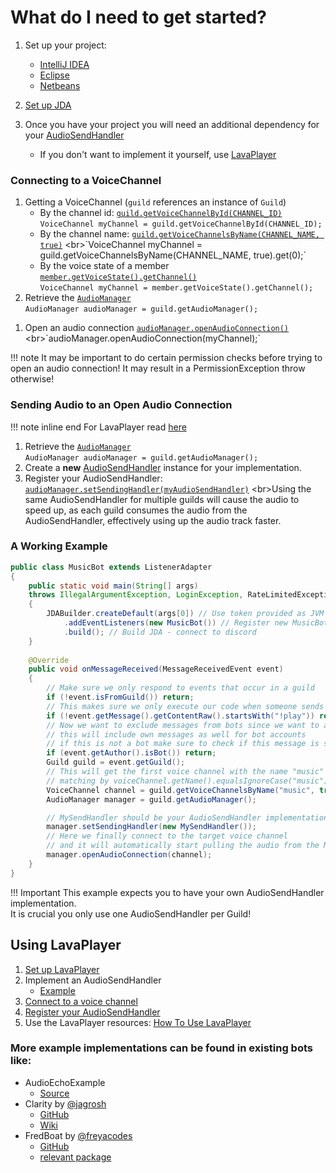 # What do I need to get started?

1. Set up your project: 
    - [IntelliJ IDEA](../getting-started/intellij.md)
    - [Eclipse](../getting-started/eclipse.md)
    - [Netbeans](../getting-started/netbeans.md)

2. [Set up JDA](getting-started.md)
3. Once you have your project you will need an additional dependency for your [AudioSendHandler](https://github.com/DV8FromTheWorld/JDA/blob/master/src/main/java/net/dv8tion/jda/api/audio/AudioSendHandler.java)
    - If you don't want to implement it yourself, use [LavaPlayer](#using-lavaplayer)

### Connecting to a VoiceChannel

1. Getting a VoiceChannel (`guild` references an instance of `Guild`)
    - By the channel id: [`guild.getVoiceChannelById(CHANNEL_ID)`](https://ci.dv8tion.net/job/JDA5/javadoc/net/dv8tion/jda/api/entities/channel/IGuildChannelContainer.html#getVoiceChannelById(long))
    <br>`VoiceChannel myChannel = guild.getVoiceChannelById(CHANNEL_ID);`
    - By the channel name: [`guild.getVoiceChannelsByName(CHANNEL_NAME, true)`](https://ci.dv8tion.net/job/JDA5/javadoc/net/dv8tion/jda/api/entities/channel/IGuildChannelContainer.html#getVoiceChannelsByName(java.lang.String,boolean))
    <br>`VoiceChannel myChannel = guild.getVoiceChannelsByName(CHANNEL_NAME, true).get(0);`
    - By the voice state of a member [`member.getVoiceState().getChannel()`](https://ci.dv8tion.net/job/JDA5/javadoc/net/dv8tion/jda/api/entities/GuildVoiceState.html#getChannel())
    <br>`VoiceChannel myChannel = member.getVoiceState().getChannel();`
1. Retrieve the [`AudioManager`](https://ci.dv8tion.net/job/JDA5/javadoc/net/dv8tion/jda/api/entities/Guild.html#getAudioManager()) 
    <br>`AudioManager audioManager = guild.getAudioManager();`

[//]: # (todo: Note that JDA5 has moved to AudioChannel to include things like Stages, and this may need to be changed in the future)

1. Open an audio connection [`audioManager.openAudioConnection()`](https://ci.dv8tion.net/job/JDA5/javadoc/net/dv8tion/jda/api/managers/AudioManager.html#openAudioConnection(net.dv8tion.jda.api.entities.AudioChannel)) 
    <br>`audioManager.openAudioConnection(myChannel);`

!!! note
    It may be important to do certain permission checks before trying to open an audio connection! It may result in a PermissionException throw otherwise!


### Sending Audio to an Open Audio Connection

!!! note inline end
    For LavaPlayer read [here](#using-lavaplayer)

1. Retrieve the [`AudioManager`](https://ci.dv8tion.net/job/JDA5/javadoc/net/dv8tion/jda/api/entities/Guild.html#getAudioManager()) 
   <br>`AudioManager audioManager = guild.getAudioManager();`
1. Create a **new** [AudioSendHandler](https://ci.dv8tion.net/job/JDA5/javadoc/net/dv8tion/jda/api/audio/AudioSendHandler.html) instance for your implementation. 
1. Register your AudioSendHandler: 
  [`audioManager.setSendingHandler(myAudioSendHandler)`](https://ci.dv8tion.net/job/JDA5/javadoc/net/dv8tion/jda/api/managers/AudioManager.html#setSendingHandler(net.dv8tion.jda.api.audio.AudioSendHandler))
    <br>Using the same AudioSendHandler for multiple guilds will cause the audio to speed up, as each guild consumes the audio from the AudioSendHandler, effectively using up the audio track faster. 

### A Working Example

```java
public class MusicBot extends ListenerAdapter 
{
    public static void main(String[] args)
    throws IllegalArgumentException, LoginException, RateLimitedException
    {
        JDABuilder.createDefault(args[0]) // Use token provided as JVM argument
            .addEventListeners(new MusicBot()) // Register new MusicBot instance as EventListener
            .build(); // Build JDA - connect to discord
    }
    
    @Override
    public void onMessageReceived(MessageReceivedEvent event) 
    {
        // Make sure we only respond to events that occur in a guild
        if (!event.isFromGuild()) return;
        // This makes sure we only execute our code when someone sends a message with "!play"
        if (!event.getMessage().getContentRaw().startsWith("!play")) return;
        // Now we want to exclude messages from bots since we want to avoid command loops in chat!
        // this will include own messages as well for bot accounts
        // if this is not a bot make sure to check if this message is sent by yourself!
        if (event.getAuthor().isBot()) return;
        Guild guild = event.getGuild();
        // This will get the first voice channel with the name "music"
        // matching by voiceChannel.getName().equalsIgnoreCase("music")
        VoiceChannel channel = guild.getVoiceChannelsByName("music", true).get(0);
        AudioManager manager = guild.getAudioManager();

        // MySendHandler should be your AudioSendHandler implementation
        manager.setSendingHandler(new MySendHandler());
        // Here we finally connect to the target voice channel 
        // and it will automatically start pulling the audio from the MySendHandler instance
        manager.openAudioConnection(channel);
    }
}
```

!!! Important
    This example expects you to have your own AudioSendHandler implementation.  
    It is crucial you only use one AudioSendHandler per Guild!

## Using LavaPlayer

1. [Set up LavaPlayer](https://github.com/sedmelluq/LavaPlayer#readme)
2. Implement an AudioSendHandler 
    - [Example](https://github.com/sedmelluq/LavaPlayer#jda-integration)
3. [Connect to a voice channel](#connecting-to-a-voicechannel)
4. [Register your AudioSendHandler](#sending-audio-to-an-open-audio-connection)
5. Use the LavaPlayer resources: [How To Use LavaPlayer](https://github.com/sedmelluq/LavaPlayer#usage)


### More example implementations can be found in existing bots like:
- AudioEchoExample
    - [Source](https://github.com/DV8FromTheWorld/JDA/blob/development/src/examples/java/AudioEchoExample.java)
- Clarity by [@jagrosh](https://github.com/jagrosh)
    - [GitHub](https://github.com/jagrosh/MusicBot) 
    - [Wiki](https://github.com/jagrosh/MusicBot/wiki) 
- FredBoat by [@freyacodes](https://github.com/freyacodes)
    - [GitHub](https://github.com/freyacodes/archived-bot/)
    - [relevant package](https://github.com/freyacodes/archived-bot/tree/master/FredBoat/src/main/java/fredboat/audio)